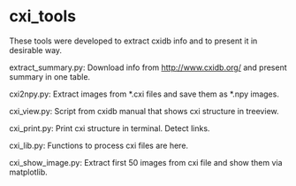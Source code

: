 # cxi_tools
These tools were developed to extract cxidb info and to present it in desirable way.

extract_summary.py:
Download info from http://www.cxidb.org/ and present summary in one table.

cxi2npy.py:
Extract images from \*.cxi files and save them as \*.npy images.

cxi_view.py:
Script from cxidb manual that shows cxi structure in treeview.

cxi_print.py:
Print cxi structure in terminal. Detect links.

cxi_lib.py:
Functions to process cxi files are here.

cxi_show_image.py:
Extract first 50 images from cxi file and show them via matplotlib.
